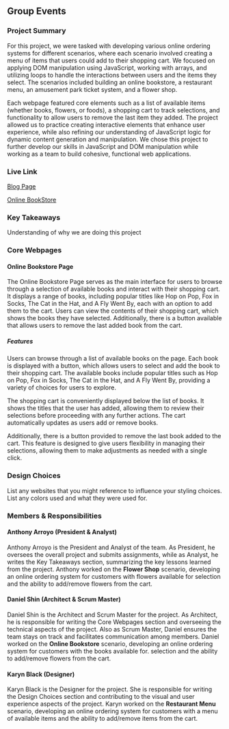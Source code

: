 ## Group Events

### Project Summary

For this project, we were tasked with developing various online ordering systems for different scenarios, where each scenario involved creating a menu of items that users could add to their shopping cart. We focused on applying DOM manipulation using JavaScript, working with arrays, and utilizing loops to handle the interactions between users and the items they select. The scenarios included building an online bookstore, a restaurant menu, an amusement park ticket system, and a flower shop.

Each webpage featured core elements such as a list of available items (whether books, flowers, or foods), a shopping cart to track selections, and functionality to allow users to remove the last item they added. The project allowed us to practice creating interactive elements that enhance user experience, while also refining our understanding of JavaScript logic for dynamic content generation and manipulation. We chose this project to further develop our skills in JavaScript and DOM manipulation while working as a team to build cohesive, functional web applications.

### Live Link

[Blog Page](https://wowowo1791.github.io/group/homework-5) 

[Online BookStore](https://wowowo1791.github.io/group/homework-5/onlinebookstore.html)

### Key Takeaways

Understanding of why we are doing this project

### Core Webpages

#### Online Bookstore Page

The Online Bookstore Page serves as the main interface for users to browse through a selection of available books and interact with their shopping cart. It displays a range of books, including popular titles like Hop on Pop, Fox in Socks, The Cat in the Hat, and A Fly Went By, each with an option to add them to the cart. Users can view the contents of their shopping cart, which shows the books they have selected. Additionally, there is a button available that allows users to remove the last added book from the cart.

##### Features

Users can browse through a list of available books on the page. Each book is displayed with a button, which allows users to select and add the book to their shopping cart. The available books include popular titles such as Hop on Pop, Fox in Socks, The Cat in the Hat, and A Fly Went By, providing a variety of choices for users to explore.

The shopping cart is conveniently displayed below the list of books. It shows the titles that the user has added, allowing them to review their selections before proceeding with any further actions. The cart automatically updates as users add or remove books.

Additionally, there is a button provided to remove the last book added to the cart. This feature is designed to give users flexibility in managing their selections, allowing them to make adjustments as needed with a single click.


### Design Choices 

List any websites that you might reference to influence your styling choices. List any colors used and what they were used for.

### Members & Responsibilities

#### Anthony Arroyo (President & Analyst)
Anthony Arroyo is the President and Analyst of the team. As President, he oversees the overall project and submits assignments, while as Analyst, he writes the Key Takeaways section, summarizing the key lessons learned from the project. Anthony worked on the **Flower Shop** scenario, developing an online ordering system for customers with flowers available for selection and the ability to add/remove flowers from the cart.

#### Daniel Shin (Architect & Scrum Master)
Daniel Shin is the Architect and Scrum Master for the project. As Architect, he is responsible for writing the Core Webpages section and overseeing the technical aspects of the project. Also as Scrum Master, Daniel ensures the team stays on track and facilitates communication among members. Daniel worked on the **Online Bookstore** scenario, developing an online ordering system for customers with the books available for. selection and the ability to add/remove flowers from the cart.

#### Karyn Black (Designer)
Karyn Black is the Designer for the project. She is responsible for writing the Design Choices section and contributing to the visual and user experience aspects of the project. Karyn worked on the **Restaurant Menu** scenario, developing an online ordering system for customers with a menu of available items and the ability to add/remove items from the cart.

